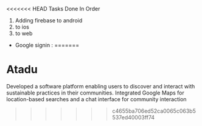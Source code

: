<<<<<<< HEAD
Tasks Done In Order

1) Adding firebase to android
2) to ios
3) to web

* Google signin : 
=======
# Atadu
 Developed a software platform enabling users to discover and interact with sustainable practices in their communities. Integrated Google Maps for location-based searches and a chat interface for community interaction
>>>>>>> c4655ba706ed52ca0065c063b5537ed40003ff74
